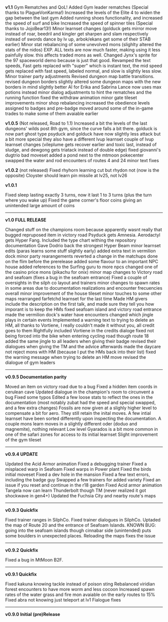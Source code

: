 **v1.1** Gym Rematches and QoL!
Added Gym leader rematches (Special thanks to PlagueVonKarma!)
Increased the levels of the Elite 4 to widen the gap between the last gym
Added running shoes functionality, and increased the speed of surf and bike
Increased the speed of spinner tiles (Special thanks to JojoBear13!)
Minor learnset changes (golduck gets mirror move instead of roar, beedril and kingler get sharpen and slam respectively instead of swords dance by lv up, arbok/ekans get some of their STAB earlier)
Minor stat rebalancing of some unevolved mons (slighlty altered the stats of the nidos)
EXP. ALL texts are now much faster, making using it less painfully slow. this affects traded mons as well.
Changed Jynx's sprite for the 97 spaceworld demo because is just that good.
Revamped the text speeds, Fast gets replaced with "super" which is instant text, the mid speed gets replaced with fast speed, labeled normal, and slow is slightly less slow.
Minor trainer party adjustments
Revised dungeon map battle transitions.
revised dungeon borders
slightly altered some dungeon maps with the new borders in mind
slightly better AI for Erika and Sabrina
Lance now uses max potions instead
minor dialog adjustments to hint the rematches and the running function
fixed the withdraw animation
minor gate tileset improvements
minor shop rebalancing
increased the obedience levels assigned to badges and pre-badge
moved around some of the in-game trades to make some of them avaiable earlier

**v1.0.5** (Not released, Road to 1.1)
Increased a bit the levels of the last dungeons' wilds post 8th gym, since the curve falls a bit there.
golduck is now part ghost type
psyduck and golduck have now slightly less attack but a bit more special
they also have a different lvup learnset
couple of lvup learnset changes (vileplume gets recover earlier and toxic last, instead of sludge, and dewgong gets triatack instead of double edge)
fixed giovanni's dugtrio bad moveset
added a pond next to the mtmoon pokecenter
swapped the water and rod encounters of routes 4 and 24
minor text fixes


**v1.0.2** (not released)
Fixed rhyhorn learning cut but rhydon not (now is the opposite)
Cloyster should learn pin missile at lv25, not lv26


**v1.0.1**

Fixed sleep lasting exactly 3 turns, now it last 1 to 3 turns (plus the turn where you wake up)
Fixed the game corner's floor coins giving an unintended large amount of coins

______________________

**v1.0 FULL RELEASE**

Changed stuff on the champions room because apparently wasnt really that bugged
repruposed item in victory road
Psyduck gets Amnesia. Aerodactyl gets Hyper Fang.
Included the type chart withing the repository documentation
Gave Dodrio back the strongest Hyper Beam
minor learnset edits (paras learns some stuff slightly early)
added extra text in vermilion dock
minor party rearangements
reverted a change in the matchups done on the flim before the prerelease
added some flavour to an important NPC house
added references to the Surfing guru to more npcs
changed one of the casino price mons (pikachu for onix)
minor map changes to Victory road and seafoam (fixes a bug in the seafoam entrance)
Fixed a couple of oversights in the silph co layout and trainers
minor changes to spawn rates in some areas due to documentation realizations and encounter frecuencies overall
minor improvement of the house tileset
minor touches to some other maps
rearranged farfetchd learnset for the last time
Made HM givers include the description on the first talk, and made sure they tell you how imporant is to keep the HMs
fixed seafoam island and victory road entrance
made the vermilion dock's water have encounters
changed which jingle plays in certain events
Implemented a warning text to trying to delete an HM, all thanks to Vortiene, I really couldn't made it without you, all credit goes to them
Rightfully included Vortiene in the credits dialoge
fixed not being forced into the bike when entering cycling road though route 18
added the same jingle to all leaders when giving their badge
revised their dialogues when giving the TM and the advice afterwards
made the daycare not reject mons with HM (because I put the HMs back into their list)
fixed the warning message when trying to delete an HM move
revised the dialogue of gym leaders


______________________

**v0.9.5 Documentation parity**

Moved an item on victory road due to a bug
Fixed a hidden item coords in cerulean cave
Updated dialogue in the champion's room to circunvent a bug
Fixed some typos
Edited a few loose stats to reflect the ones in the documentation (most notably zubat had the speed and special swapped, and a few extra changes)
Fossils are now given at a slighly higher level to compensate a bit for aero. They still retain the inital moves.
A few intial learnset have been sorted differently upon inspecting the documentation.
A couple mons learn moves in a slightly different oder (doduo and magnemite), nothing relevant
Low level Gyarados is a bit more common in one of the safari zones for access to its initial learnset
Slight improvement of the gym tileset

______________________

**v0.9.4 UPDATE**

Updated the Acid Armor animation
Fixed a debugging trainer
Fixed a misplaced warp in Seafoam
Fixed warps in Power plant
Fixed the birds initial moveset
Fixed a dev hole in the mansion
Fixed a few text errors, including the badge guy
Swapped a few trainers for added variety
Fixed an issue if you reset and continue in the r18 garden
Fixed Acid armor animation
Tangela now can learn Thunderbolt though TM (never realized it got shockwave in gen4+)
Updated the Fuchsia City and nearby route's maps

______________________

**v0.9.3 Quickfix**

Fixed trainer ranges in SilphCo.
Fixed trainer dialogues in SilphCo.
Uptaded the map of Route 20 and the entrance of Seafoam Islands.
KNOWN BUG: going into the seafoam islands though cinnabar side (unintended) puts some boulders in unexpected places. Reloading the maps fixes the issue

______________________

**v0.9.2 Quickfix**

Fixed a bug in MtMoon B2F.

______________________

**v0.9.1 Quickfix**

Fixed kakuna knowing tackle instead of poison sting
Rebalanced viridian forest encounters to have more worm and less cocoon
Increased spawn rates of the water grass and fire mon avaiable on the early routes to 15%
Fixed abra not knowing just teleport at lv1
Fialogue fixes

______________________

**v0.9.0 Initial (pre)Release**
